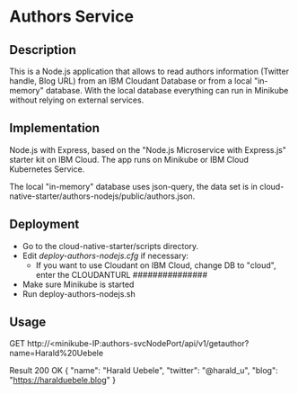 # Authors Service

## Description
This is a Node.js application that allows to read authors information (Twitter handle, Blog URL) from an IBM Cloudant Database or from a local "in-memory" database. With the local database everything can run in Minikube without relying on external services.

## Implementation
Node.js with Express, based on the "Node.js Microservice with Express.js" starter kit on IBM Cloud.
The app runs on Minikube or IBM Cloud Kubernetes Service.

The local "in-memory" database uses json-query, the data set is in cloud-native-starter/authors-nodejs/public/authors.json.

## Deployment

* Go to the cloud-native-starter/scripts directory.
* Edit _deploy-authors-nodejs.cfg_ if necessary:
  * If you want to use Cloudant on IBM Cloud, change DB to "cloud", enter the CLOUDANTURL ###############
* Make sure Minikube is started
* Run deploy-authors-nodejs.sh

## Usage

GET http://<minikube-IP:authors-svcNodePort/api/v1/getauthor?name=Harald%20Uebele

Result
200 OK
{
  "name": "Harald Uebele",
  "twitter": "@harald_u",
  "blog": "https://haralduebele.blog"
}
